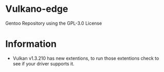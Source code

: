 # Vulkano-edge

Gentoo Repository using the GPL-3.0 License

# Information

- Vulkan v1.3.210 has new extentions, to run those extentions check to see if your driver supports it.
